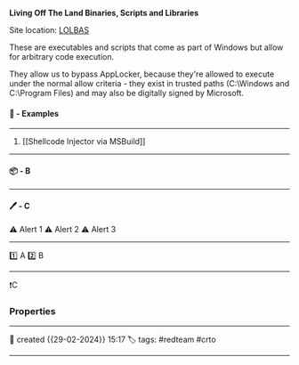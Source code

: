 
 **Living Off The Land Binaries, Scripts and Libraries**

Site location: [LOLBAS](https://lolbas-project.github.io/#)

These are executables and scripts that come as part of Windows but allow for arbitrary code execution.

They allow us to bypass AppLocker, because they're allowed to execute under the normal allow criteria - they exist in trusted paths (C:\Windows and C:\Program Files) and may also be digitally signed by Microsoft.

#### 🚀 - Examples
---
1. [[Shellcode Injector via MSBuild]]


---
#### 📦 - B
--- 

#### 🖊️ - C


⚠ Alert 1
⚠ Alert 2
⚠ Alert 3


--- 

 1️⃣ A
 2️⃣ B
 
--- 

❗C


### Properties
---
📆 created   {{29-02-2024}} 15:17
🏷️ tags: #redteam #crto 

---

